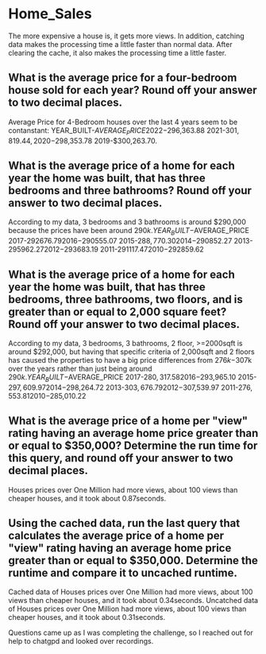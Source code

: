 # Home_Sales
The more expensive a house is, it gets more views. 
In addition, catching data makes the processing time a little faster than normal data. After clearing the cache, it also makes the processing time a little faster. 

## What is the average price for a four-bedroom house sold for each year? Round off your answer to two decimal places.
Average Price for 4-Bedroom houses over the last 4 years seem to be contanstant:
YEAR_BUILT-$AVERAGE_PRICE
2022-$296,363.88
2021-$301,819.44,
2020-$298,353.78
2019-$300,263.70. 

## What is the average price of a home for each year the home was built, that has three bedrooms and three bathrooms? Round off your answer to two decimal places.
According to my data, 3 bedrooms and 3 bathrooms is around $290,000 because the prices have been around $290k.
YEAR_BUILT-$AVERAGE_PRICE
2017-$292676.79
2016-$290555.07
2015-$288,770.30
2014-$290852.27
2013-$295962.27
2012-$293683.19
2011-$291117.47
2010-$292859.62

## What is the average price of a home for each year the home was built, that has three bedrooms, three bathrooms, two floors, and is greater than or equal to 2,000 square feet? Round off your answer to two decimal places.
According to my data, 3 bedrooms, 3 bathrooms, 2 floor, >=2000sqft is around $292,000, but having that specific criteria of 2,000sqft and 2 floors has caused the properties to have a big price differences from $276k-$307k over the years rather than just being around $290k.
YEAR_BUILT-$AVERAGE_PRICE
2017-$280,317.58
2016-$293,965.10
2015-$297,609.97
2014-$298,264.72
2013-$303,676.79
2012-$307,539.97
2011-$276,553.81
2010-$285,010.22

## What is the average price of a home per "view" rating having an average home price greater than or equal to $350,000? Determine the run time for this query, and round off your answer to two decimal places.
Houses prices over One Million had more views, about 100 views than cheaper houses, and it took about 0.87seconds. 

## Using the cached data, run the last query that calculates the average price of a home per "view" rating having an average home price greater than or equal to $350,000. Determine the runtime and compare it to uncached runtime.
Cached data of Houses prices over One Million had more views, about 100 views than cheaper houses, and it took about 0.34seconds. 
Uncatched data of Houses prices over One Million had more views, about 100 views than cheaper houses, and it took about 0.31seconds. 


Questions came up as I was completing the challenge, so I reached out for help to chatgpd and looked over recordings. 
